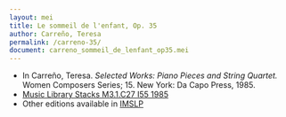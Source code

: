 ```yaml
---
layout: mei
title: Le sommeil de l'enfant, Op. 35
author: Carreño, Teresa
permalink: /carreno-35/
document: carreno_sommeil_de_lenfant_op35.mei
---
```


- In Carreño, Teresa. *Selected Works: Piano Pieces and String Quartet.* Women Composers Series; 15. New York: Da Capo Press, 1985.
- <a href="https://tufts-primo.hosted.exlibrisgroup.com/permalink/f/bnf7qa/01TUN_ALMA21106777390003851" target="_blank">Music Library Stacks M3.1.C27 I55 1985</a>
- Other editions available in <a href="https://imslp.org/wiki/Le_sommeil_de_l'enfant%2C_Op.35_(Carre%C3%B1o%2C_Teresa)" target="_blank">IMSLP</a>
